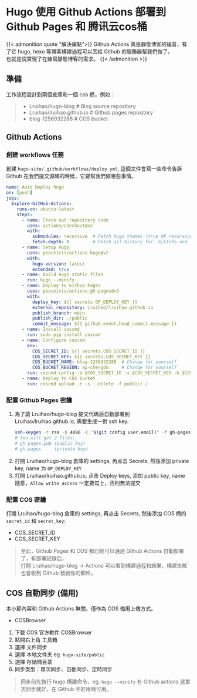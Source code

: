 # Hugo 使用 Github Actions 部署到 Github Pages 和 腾讯云cos桶


{{< admonition quote "解決痛點">}}
Github Actions 真是靜態博客的福音，有了它 hugo, hexo 等博客構建過程可以丟給 Github 的服務器幫我們做了。  
也就是説實現了在線寫靜態博客的需求。
{{< /admonition >}}

<!--more-->
## 準備
工作流程設計到兩個倉庫和一個 cos 桶，例如：
> - Lruihao/hugo-blog          # Blog source repository
> - Lruihao/lruihao.github.io  # Github pages repository
> - blog-1256932288            # COS bucket

## Github Actions
### 創建 workflows 任務
創建 `hugo-site/.github/workflows/deploy.yml`, 這個文件會寫一些命令告訴 Github 在我們提交源碼的時候，它要幫我們做哪些事情。

```yaml
name: Auto Deploy hugo
on: [push]
jobs:
  Explore-GitHub-Actions:
    runs-on: ubuntu-latest
    steps:
      - name: Check out repository code
        uses: actions/checkout@v2
        with:
          submodules: recursive  # Fetch Hugo themes (true OR recursive)
          fetch-depth: 0         # Fetch all history for .GitInfo and .Lastmod
      - name: Setup Hugo
        uses: peaceiris/actions-hugo@v2
        with:
          hugo-version: latest
          extended: true
      - name: Build Hugo static files
        run: hugo --minify
      - name: Deploy to Github Pages
        uses: peaceiris/actions-gh-pages@v3
        with:
          deploy_key: ${{ secrets.GP_DEPLOY_KEY }}
          external_repository: Lruihao/lruihao.github.io
          publish_branch: main
          publish_dir: ./public
          commit_message: ${{ github.event.head_commit.message }}
      - name: Install coscmd
        run: sudo pip install coscmd
      - name: Configure coscmd
        env:
          COS_SECRET_ID: ${{ secrets.COS_SECRET_ID }}
          COS_SECRET_KEY: ${{ secrets.COS_SECRET_KEY }}
          COS_BUCKET_NAME: blog-1256932288  # Change for yourself
          COS_BUCKET_REGION: ap-chengdu     # Change for yourself
        run: coscmd config -a $COS_SECRET_ID -s $COS_SECRET_KEY -b $COS_BUCKET_NAME -r $COS_BUCKET_REGION
      - name: Deploy to COS Bucket
        run: coscmd upload -r -s --delete -f public/ /
```

### 配置 Github Pages 密鑰
1. 為了讓 Lruihao/hugo-blog 提交代碼后自動部署到 Lruihao/lruihao.github.io, 需要生成一對 ssh key.
    ```bash
    ssh-keygen -t rsa -b 4096 -C "$(git config user.email)" -f gh-pages -N ""
    # You will get 2 files:
    # gh-pages.pub (public key)
    # gh-pages     (private key)
    ```
2. 打開 Lruihao/hugo-blog 倉庫的 settings, 再点击 Secrets, 然後添加 private key, name 为 `GP_DEPLOY_KEY`
3. 打開 Lruihao/lruihao.github.io, 点击 Deploy keys, 添加 public key, name 隨意，`Allow write access` 一定要勾上，否則無法提交

### 配置 COS 密鑰
打開 Lruihao/hugo-blog 倉庫的 settings, 再点击 Secrets, 然後添加 COS 桶的 `secret_id` 和 `secret_key`:  
- COS_SECRET_ID
- COS_SECRET_KEY

> 至此，Github Pages 和 COS 都已經可以通過 Github Actions 自動部署了，有部署記錄后，  
> 打開 Lruihao/hugo-blog -> Actions 可以看到構建過程和結果，構建失敗也會收到 Github 發給你的郵件。

## COS 自動同步 (備用)
本小節內容和 Github Actions 無關，僅作為 COS 備用上傳方式。

- COSBrowser

1. 下載 COS 官方軟件 COSBrowser
2. 點開右上角 工具箱
3. 選擇 文件同步
4. 選擇 本地文件夹 eg. `hugo-site/public`
5. 選擇 存储桶目录
6. 同步类型：單次同步、自動同步、定時同步

> 同步前先執行 hugo 構建命令，eg. `hugo --minify`
> 有 Github actions 選單次同步就好，在 Github 不好用時可用。
